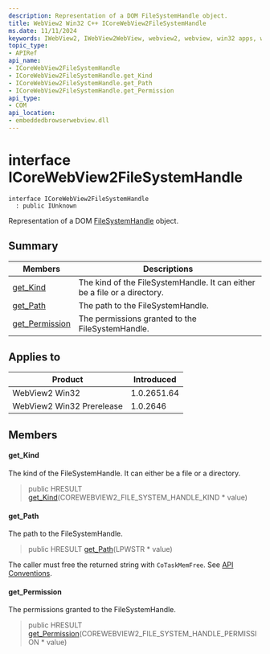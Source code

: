 ```yaml
---
description: Representation of a DOM FileSystemHandle object.
title: WebView2 Win32 C++ ICoreWebView2FileSystemHandle
ms.date: 11/11/2024
keywords: IWebView2, IWebView2WebView, webview2, webview, win32 apps, win32, edge, ICoreWebView2, ICoreWebView2Controller, browser control, edge html, ICoreWebView2FileSystemHandle
topic_type: 
- APIRef
api_name:
- ICoreWebView2FileSystemHandle
- ICoreWebView2FileSystemHandle.get_Kind
- ICoreWebView2FileSystemHandle.get_Path
- ICoreWebView2FileSystemHandle.get_Permission
api_type:
- COM
api_location:
- embeddedbrowserwebview.dll
---
```


# interface ICoreWebView2FileSystemHandle

```
interface ICoreWebView2FileSystemHandle
  : public IUnknown
```

Representation of a DOM [FileSystemHandle](https://developer.mozilla.org/docs/Web/API/FileSystemHandle) object.

## Summary

 Members                        | Descriptions
--------------------------------|---------------------------------------------
[get_Kind](#get_kind) | The kind of the FileSystemHandle. It can either be a file or a directory.
[get_Path](#get_path) | The path to the FileSystemHandle.
[get_Permission](#get_permission) | The permissions granted to the FileSystemHandle.

## Applies to

Product                         | Introduced
--------------------------------|---------------------------------------------
WebView2 Win32            |    1.0.2651.64
WebView2 Win32 Prerelease |    1.0.2646

## Members

#### get_Kind

The kind of the FileSystemHandle. It can either be a file or a directory.

> public HRESULT [get_Kind](#get_kind)(COREWEBVIEW2_FILE_SYSTEM_HANDLE_KIND * value)

#### get_Path

The path to the FileSystemHandle.

> public HRESULT [get_Path](#get_path)(LPWSTR * value)

The caller must free the returned string with `CoTaskMemFree`. See [API Conventions](/microsoft-edge/webview2/concepts/win32-api-conventions#strings).

#### get_Permission

The permissions granted to the FileSystemHandle.

> public HRESULT [get_Permission](#get_permission)(COREWEBVIEW2_FILE_SYSTEM_HANDLE_PERMISSION * value)


